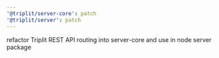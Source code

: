 ```yaml
---
'@triplit/server-core': patch
'@triplit/server': patch
---
```


refactor Triplit REST API routing into server-core and use in node server package
